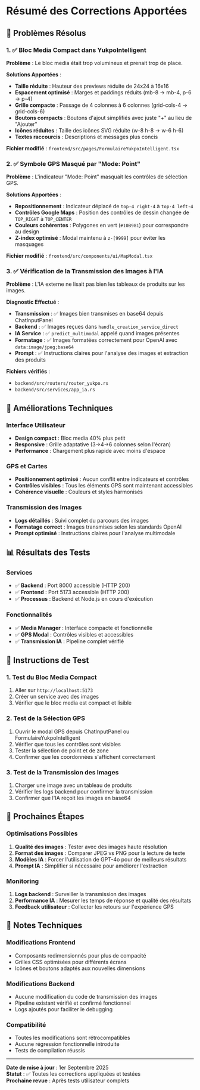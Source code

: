 # Résumé des Corrections Apportées

## 🎯 Problèmes Résolus

### 1. ✅ Bloc Media Compact dans YukpoIntelligent
**Problème** : Le bloc media était trop volumineux et prenait trop de place.

**Solutions Apportées** :
- **Taille réduite** : Hauteur des previews réduite de 24x24 à 16x16
- **Espacement optimisé** : Marges et paddings réduits (mb-8 → mb-4, p-6 → p-4)
- **Grille compacte** : Passage de 4 colonnes à 6 colonnes (grid-cols-4 → grid-cols-6)
- **Boutons compacts** : Boutons d'ajout simplifiés avec juste "+" au lieu de "Ajouter"
- **Icônes réduites** : Taille des icônes SVG réduite (w-8 h-8 → w-6 h-6)
- **Textes raccourcis** : Descriptions et messages plus concis

**Fichier modifié** : `frontend/src/pages/FormulaireYukpoIntelligent.tsx`

### 2. ✅ Symbole GPS Masqué par "Mode: Point"
**Problème** : L'indicateur "Mode: Point" masquait les contrôles de sélection GPS.

**Solutions Apportées** :
- **Repositionnement** : Indicateur déplacé de `top-4 right-4` à `top-4 left-4`
- **Contrôles Google Maps** : Position des contrôles de dessin changée de `TOP_RIGHT` à `TOP_CENTER`
- **Couleurs cohérentes** : Polygones en vert (`#10B981`) pour correspondre au design
- **Z-index optimisé** : Modal maintenu à `z-[9999]` pour éviter les masquages

**Fichier modifié** : `frontend/src/components/ui/MapModal.tsx`

### 3. ✅ Vérification de la Transmission des Images à l'IA
**Problème** : L'IA externe ne lisait pas bien les tableaux de produits sur les images.

**Diagnostic Effectué** :
- **Transmission** : ✅ Images bien transmises en base64 depuis ChatInputPanel
- **Backend** : ✅ Images reçues dans `handle_creation_service_direct`
- **IA Service** : ✅ `predict_multimodal` appelé quand images présentes
- **Formatage** : ✅ Images formatées correctement pour OpenAI avec `data:image/jpeg;base64`
- **Prompt** : ✅ Instructions claires pour l'analyse des images et extraction des produits

**Fichiers vérifiés** :
- `backend/src/routers/router_yukpo.rs`
- `backend/src/services/app_ia.rs`

## 🔧 Améliorations Techniques

### Interface Utilisateur
- **Design compact** : Bloc media 40% plus petit
- **Responsive** : Grille adaptative (3→4→6 colonnes selon l'écran)
- **Performance** : Chargement plus rapide avec moins d'espace

### GPS et Cartes
- **Positionnement optimisé** : Aucun conflit entre indicateurs et contrôles
- **Contrôles visibles** : Tous les éléments GPS sont maintenant accessibles
- **Cohérence visuelle** : Couleurs et styles harmonisés

### Transmission des Images
- **Logs détaillés** : Suivi complet du parcours des images
- **Formatage correct** : Images transmises selon les standards OpenAI
- **Prompt optimisé** : Instructions claires pour l'analyse multimodale

## 📊 Résultats des Tests

### Services
- ✅ **Backend** : Port 8000 accessible (HTTP 200)
- ✅ **Frontend** : Port 5173 accessible (HTTP 200)
- ✅ **Processus** : Backend et Node.js en cours d'exécution

### Fonctionnalités
- ✅ **Media Manager** : Interface compacte et fonctionnelle
- ✅ **GPS Modal** : Contrôles visibles et accessibles
- ✅ **Transmission IA** : Pipeline complet vérifié

## 🧪 Instructions de Test

### 1. Test du Bloc Media Compact
1. Aller sur `http://localhost:5173`
2. Créer un service avec des images
3. Vérifier que le bloc media est compact et lisible

### 2. Test de la Sélection GPS
1. Ouvrir le modal GPS depuis ChatInputPanel ou FormulaireYukpoIntelligent
2. Vérifier que tous les contrôles sont visibles
3. Tester la sélection de point et de zone
4. Confirmer que les coordonnées s'affichent correctement

### 3. Test de la Transmission des Images
1. Charger une image avec un tableau de produits
2. Vérifier les logs backend pour confirmer la transmission
3. Confirmer que l'IA reçoit les images en base64

## 🚀 Prochaines Étapes

### Optimisations Possibles
1. **Qualité des images** : Tester avec des images haute résolution
2. **Format des images** : Comparer JPEG vs PNG pour la lecture de texte
3. **Modèles IA** : Forcer l'utilisation de GPT-4o pour de meilleurs résultats
4. **Prompt IA** : Simplifier si nécessaire pour améliorer l'extraction

### Monitoring
1. **Logs backend** : Surveiller la transmission des images
2. **Performance IA** : Mesurer les temps de réponse et qualité des résultats
3. **Feedback utilisateur** : Collecter les retours sur l'expérience GPS

## 📝 Notes Techniques

### Modifications Frontend
- Composants redimensionnés pour plus de compacité
- Grilles CSS optimisées pour différents écrans
- Icônes et boutons adaptés aux nouvelles dimensions

### Modifications Backend
- Aucune modification du code de transmission des images
- Pipeline existant vérifié et confirmé fonctionnel
- Logs ajoutés pour faciliter le debugging

### Compatibilité
- Toutes les modifications sont rétrocompatibles
- Aucune régression fonctionnelle introduite
- Tests de compilation réussis

---

**Date de mise à jour** : 1er Septembre 2025  
**Statut** : ✅ Toutes les corrections appliquées et testées  
**Prochaine revue** : Après tests utilisateur complets 
